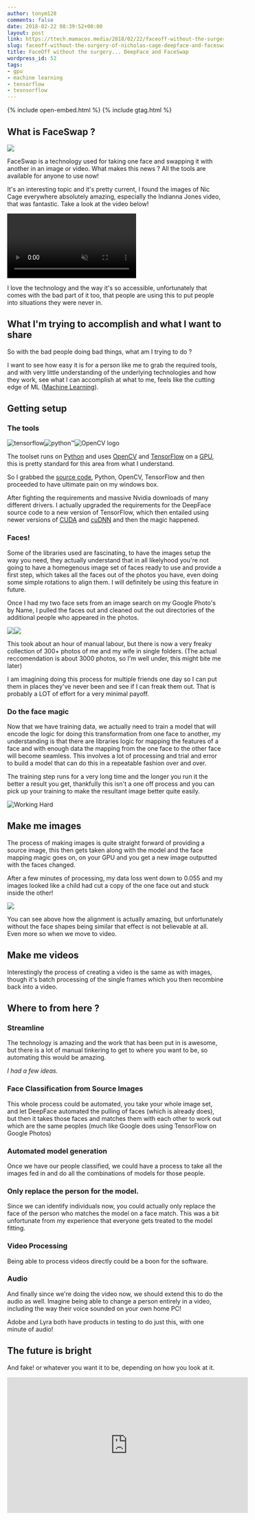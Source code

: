 ```yaml
---
author: tonym128
comments: false
date: 2018-02-22 08:39:52+00:00
layout: post
link: https://ttech.mamacos.media/2018/02/22/faceoff-without-the-surgery-of-nicholas-cage-deepface-and-faceswap/
slug: faceoff-without-the-surgery-of-nicholas-cage-deepface-and-faceswap
title: FaceOff without the surgery... DeepFace and FaceSwap
wordpress_id: 52
tags:
- gpu
- machine learning
- tensorflow
- tesnsorflow
---
```

{% include open-embed.html %}
{% include gtag.html %}

## What is FaceSwap ?
![](/images/2018/02/FaceMask.jpg)

FaceSwap is a technology used for taking one face and swapping it with another in an image or video. What makes this news ? All the tools are available for anyone to use now!

It's an interesting topic and it's pretty current, I found the images of Nic Cage everywhere absolutely amazing, especially the Indianna Jones video, that was fantastic. Take a look at the video below!

<video muted controls>
    <source src="https://thumbs.gfycat.com/FlawlessForthrightAmericanshorthair-mobile.mp4" type="video/mp4">
</video>

I love the technology and the way it's so accessible, unfortunately that comes with the bad part of it too, that people are using this to put people into situations they were never in.


## What I'm trying to accomplish and what I want to share


So with the bad people doing bad things, what am I trying to do ?

I want to see how easy it is for a person like me to grab the required tools, and with very little understanding of the underlying technologies and how they work, see what I can accomplish at what to me, feels like the cutting edge of ML ([Machine Learning](https://en.wikipedia.org/wiki/Machine_learning)).


## Getting setup




### The tools


![tensorflow](/images/2018/02/tensorflow.png)![python™](/images/2019/08/python-logo.png)![OpenCV logo](/images/2018/02/opencv.png)

The toolset runs on [Python](https://www.python.org/) and uses [OpenCV](https://opencv.org/) and [TensorFlow](https://www.tensorflow.org/) on a [GPU](http://www.nvidia.com/object/what-is-gpu-computing.html), this is pretty standard for this area from what I understand.

So I grabbed the [source code](https://github.com/deepfakes/faceswap), Python, OpenCV, TensorFlow and then proceeded to have ultimate pain on my windows box.

After fighting the requirements and massive Nvidia downloads of many different drivers. I actually upgraded the requirements for the DeepFace source code to a new version of TensorFlow, which then entailed using newer versions of [CUDA](https://www.geforce.com/hardware/technology/cuda) and [cuDNN](https://developer.nvidia.com/cudnn) and then the magic happened.


### Faces!


Some of the libraries used are fascinating, to have the images setup the way you need, they actually understand that in all likelyhood you're not going to have a homegenous image set of faces ready to use and provide a first step, which takes all the faces out of the photos you have, even doing some simple rotations to align them. I will definitely be using this feature in future.

Once I had my two face sets from an image search on my Google Photo's by Name, I pulled the faces out and cleaned out the out directories of the additional people who appeared in the photos.

![](/images/2018/02/Blurreed-Image-Search.png)![](/images/2018/02/Blurreed-Image-Search-1.png)

This took about an hour of manual labour, but there is now a very freaky collection of 300+ photos of me and my wife in single folders. (The actual reccomendation is about 3000 photos, so I'm well under, this might bite me later)

I am imagining doing this process for multiple friends one day so I can put them in places they've never been and see if I can freak them out. That is probably a LOT of effort for a very minimal payoff.


### Do the face magic


Now that we have training data, we actually need to train a model that will encode the logic for doing this transformation from one face to another, my understanding is that there are libraries logic for mapping the features of a face and with enough data the mapping from the one face to the other face will become seamless. This involves a lot of processing and trial and error to build a model that can do this in a repeatable fashion over and over.

The training step runs for a very long time and the longer you run it the better a result you get, thankfully this isn't a one off process and you can pick up your training to make the resultant image better quite easily.

![Working Hard](/images/2018/02/Working-Hard.png)


## Make me images


The process of making images is quite straight forward of providing a source image, this then gets taken along with the model and the face mapping magic goes on, on your GPU and you get a new image outputted with the faces changed.

After a few minutes of processing, my data loss went down to 0.055 and my images looked like a child had cut a copy of the one face out and stuck inside the other!

![](/images/2018/02/FaceSwap.png)

You can see above how the alignment is actually amazing, but unfortunately without the face shapes being similar that effect is not believable at all. Even more so when we move to video.


## Make me videos


Interestingly the process of creating a video is the same as with images, though it's batch processing of the single frames which you then recombine back into a video.


## Where to from here ?




### Streamline


The technology is amazing and the work that has been put in is awesome, but there is a lot of manual tinkering to get to where you want to be, so automating this would be amazing.

*I had a few ideas.*


### Face Classification from Source Images


This whole process could be automated, you take your whole image set, and let DeepFace automated the pulling of faces (which is already does), but then it takes those faces and matches them with each other to work out which are the same peoples (much like Google does using TensorFlow on Google Photos)


### Automated model generation


Once we have our people classified, we could have a process to take all the images fed in and do all the combinations of models for those people.


### Only replace the person for the model.


Since we can identify individuals now, you could actually only replace the face of the person who matches the model on a face match. This was a bit unfortunate from my experience that everyone gets treated to the model fitting.


### Video Processing


Being able to process videos directly could be a boon for the software.


### Audio


And finally since we're doing the video now, we should extend this to do the audio as well. Imagine being able to change a person entirely in a video, including the way their voice sounded on your own home PC!

Adobe and Lyra both have products in testing to do just this, with one minute of audio!


## The future is bright


And fake! or whatever you want it to be, depending on how you look at it.

<iframe width="560" height="315" src="https://www.youtube.com/embed/4hMa-gKljhw" frameborder="0" allow="accelerometer; autoplay; encrypted-media; gyroscope; picture-in-picture" allowfullscreen></iframe>
